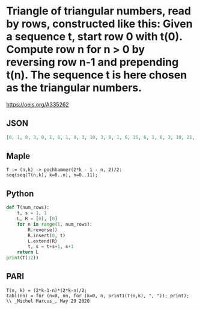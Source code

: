 # Triangle of triangular numbers, read by rows, constructed like this: Given a sequence t, start row 0 with t\(0\)\. Compute row n for n \> 0 by reversing row n\-1 and prepending t\(n\)\. The sequence t is here chosen as the triangular numbers\.
https://oeis.org/A335262
## JSON
```JSON
[0, 1, 0, 3, 0, 1, 6, 1, 0, 3, 10, 3, 0, 1, 6, 15, 6, 1, 0, 3, 10, 21, 10, 3, 0, 1, 6, 15, 28, 15, 6, 1, 0, 3, 10, 21, 36, 21, 10, 3, 0, 1, 6, 15, 28, 45, 28, 15, 6, 1, 0, 3, 10, 21, 36, 55, 36, 21, 10, 3, 0, 1, 6, 15, 28, 45, 66, 45, 28, 15, 6, 1, 0, 3, 10, 21, 36, 55]
```
## Maple
```Maple
T := (n,k) -> pochhammer(2*k - 1 - n, 2)/2:
seq(seq(T(n,k), k=0..n), n=0..11);
```
## Python
```Python
def T(num_rows):
    t, s = 1, 1
    L, R = [0], [0]
    for n in range(1, num_rows):
        R.reverse()
        R.insert(0, t)
        L.extend(R)
        t, s = t+s+1, s+1
    return L
print(T(12))
```
## PARI
```PARI
T(n, k) = (2*k-1-n)*(2*k-n)/2;
tabl(nn) = for (n=0, nn, for (k=0, n, print1(T(n,k), ", ")); print); \\ _Michel Marcus_, May 29 2020
```
